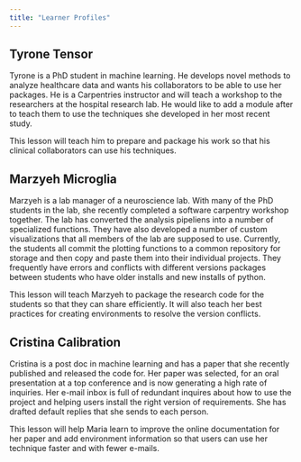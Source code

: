 ```yaml
---
title: "Learner Profiles"
---
```


## Tyrone Tensor
Tyrone is a PhD student in machine learning. He develops novel methods to analyze healthcare data and wants his collaborators to be able to use her packages.  He is a Carpentries instructor and will teach a workshop to the researchers at the hospital research lab. He would like to add a module after to teach them to use the techniques she developed in her most recent study.

This lesson will teach him to prepare and package his work so that his clinical collaborators can use his techniques.

## Marzyeh Microglia

Marzyeh is a lab manager of a neuroscience lab. With many of the PhD students in the lab, she recently completed a software carpentry workshop together. The lab has converted the analysis pipeliens into a number of specialized functions.  They have also developed a number of custom visualizations that all members of the lab are supposed to use.  Currently, the students all commit the plotting functions to a common repository for storage and then copy and paste them into their individual projects. They frequently have errors and conflicts with different versions packages between students who have older installs and new installs of python.

This lesson will teach Marzyeh to package the research code for the students so that they can share efficiently. It will also teach her best practices for creating environments to resolve the version conflicts.


## Cristina Calibration

Cristina is a post doc in machine learning and has a paper that she recently published and released the code for. Her paper was selected, for an oral presentation at a top conference and is now generating a high rate of inquiries. Her e-mail inbox is full of redundant inquires about how to use the project and helping users install the right version of requirements. She has drafted default replies that she sends to each person.   

This lesson will help Maria learn to improve the online documentation for her paper and add environment information so that users can use her technique faster and with fewer e-mails.
